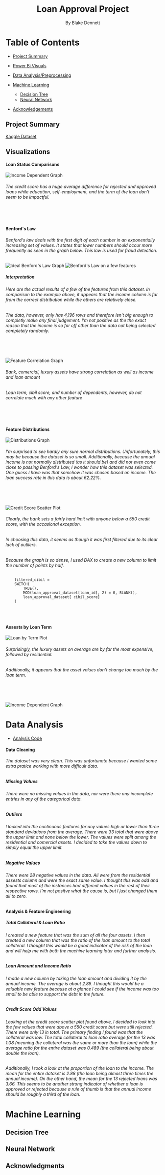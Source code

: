 

<h1 style="text-align:center;">Loan Approval Project</h1>

<p style="text-align:center;">By Blake Dennett<p>


<h1>Table of Contents</h1>

* <a href="#project-summary">Project Summary</a>

* <a href="#visualizations">Power Bi Visuals</a>

* <a href="#data-analysis">Data Analysis/Preprocessing</a>

* <a href="#machine-learning">Machine Learning</a>

    * <a href="#decision-tree">Decision Tree</a>
    * <a href="#neural-network">Neural Network</a>

* <a href="#acknowledgments">Acknowledgements</a>


## Project Summary
<a href="https://www.kaggle.com/datasets/architsharma01/loan-approval-prediction-dataset">Kaggle Dataset<a>



## Visualizations


#### Loan Status Comparisons 

<img src="./images/TripleLoanStatus.PNG" alt="Income Dependent Graph">

<h6>The credit score has a huge average difference for rejected and approved loans while education, self-employment, and the term of the loan don't seem to be impactful.</h6>

<br><br>

#### Benford's Law

<h6>Benford's law deals with the first digit of each number in an exponentially increasing set of values. It states that lower numbers should occur more frequently as seen in the graph below. This law is used for fraud detection.</h6>

<img src="./images/BenfordExample.PNG" alt="Ideal Benford's Law Graph">

<img src="./images/BenfordActual.PNG" alt="Benford's Law on a few features">

##### Interpretation


<h6>Here are the actual results of a few of the features from this dataset. In comparison to the example above, it appears that the income column is far from the correct distribution while the others are relatively close.</h6>

<h6>The data, however, only has 4,196 rows and therefore isn't big enough to completly make any final judgement. I'm not positive as the the exact reason that the income is so far off other than the data not being selected completely randomly.</h6>

<br><br>

<img src="./images/FeatCorrGraph.PNG" alt="Feature Correlation Graph">

<h6>Bank, comercial, luxury assets have strong correlation as well as income and loan amount</h6>
<h6>Loan term, cibil score, and number of dependents, however, do not correlate much with any other feature</h6>

<br><br>

#### Feature Distributions 

<img src="./images/DistributionGraphs.PNG" alt="Distributions Graph">

<h6>I'm surprised to see hardly any sure normal distributions. Unfortunately, this may be because the dataset is so small. Additionally, because the annual income is not normally distributed (as it should be) and did not even come close to passing Benford's Law, I wonder how this dataset was selected. One guess I have was that somehow it was chosen based on income. The loan success rate in this data is about 62.22%.</h6>

<br><br>

<img src="./images/CibilStatusScatter.PNG" alt="Credit Score Scatter Plot">

<h6>Clearly, the bank sets a fairly hard limit with anyone below a 550 credit score, with the occasional exception.</h6>
<h6>In choosing this data, it seems as though it was first filtered due to its clear lack of outliers.</h6><h6>Because the graph is so dense, I used DAX to create a new column to limit the number of points by half.</h6>

```
    filtered_cibil = 
    SWITCH(
        TRUE(),
        MOD(loan_approval_dataset[loan_id], 2) = 0, BLANK(),
        loan_approval_dataset[ cibil_score]
    )
```  

<br><br>

#### Assests by Loan Term

<img src="./images/AssetLoanTerm.PNG" alt='Loan by Term Plot'>


<h6>Surprisingly, the luxury assets on average are by far the most expensive, followed by residential.</h6>
<h6>Additionally, it appears that the asset values don't change too much by the loan term.</h6>


<br><br>

<img src="./images/IncomeDependentGraph.PNG" alt="Income Dependent Graph">


# Data Analysis

* <a href="./analysis.ipynb">Analysis Code</a>

#### Data Cleaning

<h6>The dataset was very clean. This was unfortunate because I wanted some extra pratice working with more difficult data.</h6>

##### Missing Values

<h6>There were no missing values in the data, nor were there any incomplete entries in any of the categorical data.</h6>

##### Outliers

<h6>I looked into the continuous features for any values high or lower than three standard deviations from the average. There were 33 total that were above the upper limit and none below the lower. The values were split among the residential and comercial assets. I decided to take the values down to simply equal the upper limit.</h6>

##### Negative Values

<h6>There were 28 negative values in the data. All were from the residential assests column and were the exact same value. I thought this was odd and found that most of the instances had different values in the rest of their respective rows. I'm not positve what the cause is, but I just changed them all to zero.</h6>

#### Analysis & Feature Engineering

##### Total Collateral & Loan Ratio

<h6>I created a new feature that was the sum of all the four assets. I then created a new column that was the ratio of the loan amount to the total collateral. I thought this would be a good indicator of the risk of the loan and will help me with both the machine learning later and further analysis.</h6>

##### Loan Amount and Income Ratio

<h6>I made a new column by taking the loan amount and dividing it by the annual income. The average is about 2.88. I thought this would be a valuable new feature because at a glance I could see if the income was too small to be able to support the debt in the future.</h6>

##### Credit Score Odd Values

<h6>Looking at the credit score scatter plot found above, I decided to look into the few values that were above a 550 credit score but were still rejected. There were only 13 in total. The primary finding I found was that the collateral was low. The total collateral to loan ratio average for the 13 was 1.08 (meaning the collateral was the same or more than the loan) while the average ratio for the entire dataset was 0.489 (the collateral being about double the loan).</h6>

<h6>Additionally, I took a look at the proportion of the loan to the income. The mean for the entire dataset is 2.88 (the loan being almost three times the annual income). On the other hand, the mean for the 13 rejected loans was 3.66. This seems to be another strong indicator of whether a loan is approved or rejected because a rule of thumb is that the annual income should be roughly a third of the loan.</h6>

# Machine Learning

## Decision Tree

## Neural Network


## Acknowledgments
